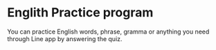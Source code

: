 # Englith Practice program

You can practice English words, phrase, gramma or anything you need through Line app by answering the quiz.
